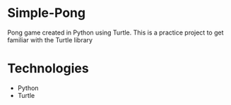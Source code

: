 # Simple-Pong
Pong game created in Python using Turtle. This is a practice project to get familiar with the Turtle library

# Technologies
- Python
- Turtle
